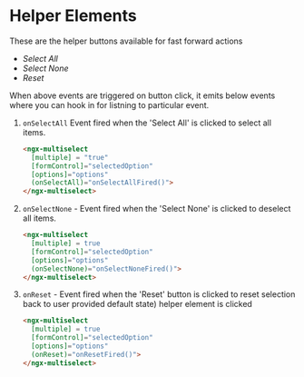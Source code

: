 
# Helper Elements

These are the helper buttons available for fast forward actions
- *Select All*
- *Select None*
- *Reset*

When above events are triggered on button click, it emits below events where you can hook in for listning to particular event.

1. `onSelectAll` Event fired when the 'Select All' is clicked to select all items.
    ```html
    <ngx-multiselect
      [multiple] = "true"
      [formControl]="selectedOption"
      [options]="options"
      (onSelectAll)="onSelectAllFired()">
    </ngx-multiselect>
    ```

2. `onSelectNone` - Event fired when the 'Select None' is clicked to deselect all items.
    ```html
    <ngx-multiselect
      [multiple] = true
      [formControl]="selectedOption"
      [options]="options"
      (onSelectNone)="onSelectNoneFired()">
    </ngx-multiselect>
    ```

3. `onReset` - Event fired when the 'Reset' button is clicked to reset selection back to user provided default state) helper element is clicked
    ```html
    <ngx-multiselect
      [multiple] = true
      [formControl]="selectedOption"
      [options]="options"
      (onReset)="onResetFired()">
    </ngx-multiselect>
    ```
